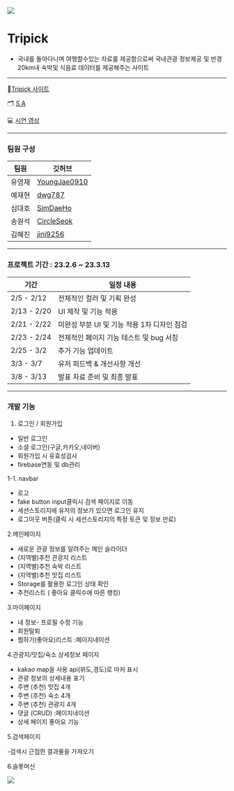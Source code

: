 
![](https://velog.velcdn.com/images/jini9256/post/c3363126-286a-4cdb-b7a4-5a202d4b26ed/image.png)

# Tripick

 - 국내를 돌아다니며 여행할수있는 자료를 제공함으로써 국내관광 정보제공 및 반경 20km내 숙박및 식음료 데이터를 제공해주는 사이트

---

💙[Tripick 사이트](https://b3-finalproject.vercel.app/)

🗂 [S.A](https://coherent-petalite-63a.notion.site/S-A-8bda63e869934236961d7009428b284c)

💻 [시연 영상](https://youtu.be/f-2ipfhSZlg)

---

### 팀원 구성

|**팀원**|**깃허브**|
|---|---|
|유영재|[YoungJae0910](https://github.com/YoungJae0910)|
|예재현|[dwg787](https://github.com/dwg787)|
|심대호|[SimDaeHo](https://github.com/SimDaeHo)|
|송원석|[CircleSeok](https://github.com/CircleSeok)|
|김혜진|[jini9256](https://github.com/jini9256)|

---
### 프로젝트 기간 : 23.2.6 ~ 23.3.13

|**기간**|**일정 내용**|
|---|---|
|2/5 - 2/12|전체적인 컬러 및 기획 완성
|2/13 - 2/20|UI 제작 및 기능 적용|
|2/21 - 2/22|미완성 부분 UI 및 기능 적용 1차 디자인 점검|
|2/23 - 2/24|전체적인 페이지 기능 테스트 및 bug 서칭|
|2/25 - 3/2|추가 기능 업데이트|
|3/3 - 3/7| 유저 피드백 & 개선사항 개선|
|3/8 - 3/13|발표 자료 준비 및 최종 발표|

---

### 개발 기능

1. 로그인 / 회원가입
- 일반 로그인
- 소셜 로그인(구글,카카오,네이버)
- 회원가입 시 유효성검사
- firebase연동 및 db관리

1-1. navbar
 - 로고
 - fake button input클릭시 검색 페이지로 이동
 - 세션스토리지에 유저의 정보가 있으면 로그인 유지
 - 로그아웃 버튼(클릭 시 세션스토리지의 특정 토큰 및 정보 만료)

2.메인페이지

- 새로운 관광 정보를 알려주는 메인 슬라이더
- (지역별)추천 관광지 리스트
- (지역별)추천 숙박 리스트
- (지역별)추천 맛집 리스트
- Storage를 활용한 로그인 상태 확인
- 추천리스트 ( 좋아요 클릭수에 따른 랭킹)

3.마이페이지

- 내 정보- 프로필 수정 기능
- 회원탈퇴
- 찜하기(좋아요)리스트 :페이지네이션

4.관광지/맛집/숙소 상세정보 페이지

- kakao map을 사용 api(위도,경도)로 마커 표시
- 관광 정보의 상세내용 표기
- 주변 (추천) 맛집 4개
- 주변 (추천) 숙소 4개
- 주변 (추천) 관광지 4개
- 댓글 (CRUD) :페이지네이션
- 상세 페이지 좋아요 기능

5.검색페이지

-검색시 근접한 결과물을 가져오기

6.슬롯머신



![](https://velog.velcdn.com/images/jini9256/post/a3e22b26-712e-4f02-bd4e-6c023eab82b2/image.png)






 
 
 
 
 
